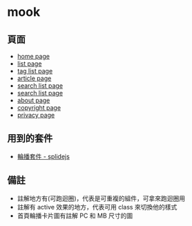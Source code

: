 # mook

## 頁面
- [home page](https://one-liang.github.io/mook/)
- [list page](https://one-liang.github.io/mook/list)
- [tag list page](https://one-liang.github.io/mook/tagList)
- [article page](https://one-liang.github.io/mook/article)
- [search list page](https://one-liang.github.io/mook/searchList)
- [search list page](https://one-liang.github.io/mook/searchList)
- [about page](https://one-liang.github.io/mook/about)
- [copyright page](https://one-liang.github.io/mook/copyright)
- [privacy page](https://one-liang.github.io/mook/privacy)

## 用到的套件
- [輪播套件 - splidejs](https://splidejs.com/)

## 備註
- 註解地方有(可跑迴圈)，代表是可重複的組件，可拿來跑迴圈用
- 註解有 active 效果的地方，代表可用 class 來切換他的樣式
- 首頁輪播卡片圖有註解 PC 和 MB 尺寸的圖
